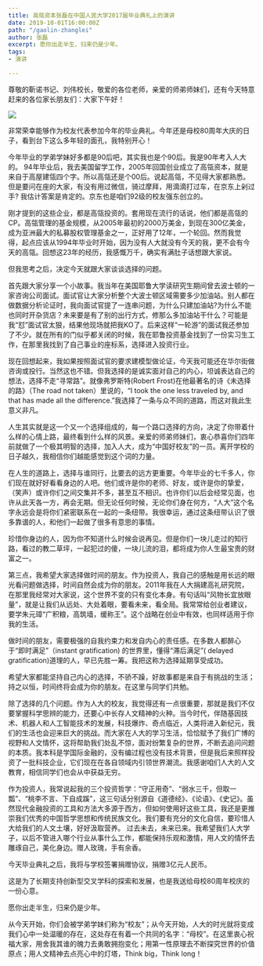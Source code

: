```yaml
---
title: 高瓴资本张磊在中国人民大学2017届毕业典礼上的演讲
date: 2019-10-01T16:00:00Z
path: "/gaolin-zhanglei"
author: 张磊
excerpt: 愿你出走半生，归来仍是少年。
tags:
- 演讲

---
```

尊敬的靳诺书记、刘伟校长，敬爱的各位老师，亲爱的师弟师妹们，还有今天特意赶来的各位家长朋友们：大家下午好！

![](https://res.cloudinary.com/diqqalzsx/image/upload/v1569988080/content/uploads/UvDC-hmrasqs6672457_co68ea.jpg)

非常荣幸能够作为校友代表参加今年的毕业典礼。今年还是母校80周年大庆的日子，看到台下这么多年轻的面孔，我特别开心！

今年毕业的学弟学妹好多都是90后吧，其实我也是个90后。我是90年考入人大的。 94年毕业后，我去美国留学工作，2005年回国创业成立了高瓴资本，就是来自于高屋建瓴四个字。所以高瓴还是个00后。说起高瓴，不见得大家都熟悉。但是要问在座的大家，有没有用过微信，骑过摩拜，用滴滴打过车，在京东上剁过手? 我估计答案是肯定的。京东也是咱们92级的校友强东创立的。

刚才提到的这些企业，都是高瓴投资的。套用现在流行的话说，他们都是高瓴的CP。高瓴管理的基金规模，从2005年最初的2000万美金，到现在300亿美金，成为亚洲最大的私募股权管理基金之一，正好用了12年，一个轮回。然而我觉得，起点应该从1994年毕业时开始，因为没有人大就没有今天的我，更不会有今天的高瓴。回想这23年的经历，我感慨万千，确实有满肚子话想跟大家说。

但我思考之后，决定今天就跟大家谈谈选择的问题。

首先跟大家分享一个小故事。我当年在美国耶鲁大学读研究生期间曾去波士顿的一家咨询公司面试。面试官让大家分析整个大波士顿区域需要多少加油站。别人都在做数据分析论证时，我向面试官提了一连串问题，为什么只建加油站?为什么不能也同时开杂货店？未来要是有了别的出行方式，修那么多加油站干什么？可能是我“怼”面试官太狠，结果他现场就把我KO了。后来这样“一轮游”的面试我还参加了不少。就在所有的门似乎都关闭的时候，我在耶鲁投资基金找到了一份实习生工作，在那里我找到了自己事业的座标系，选择进入投资行业。

现在回想起来，我如果按照面试官的要求建模型做论证，今天我可能还在华尔街做咨询或投行。当然这也不错。但我选择的是诚实面对自己的内心，坦诚表达自己的想法，选择不走“寻常路”。就像弗罗斯特(Robert Frost)在他最著名的诗《未选择的路》（The road not taken）里说的，“I took the one less traveled by, and that has made all the difference.”我选择了一条与众不同的道路，而这对我此生意义非凡。

人生其实就是这一个又一个选择组成的，每一个路口选择的方向，决定了你带着什么样的心情上路，最终看到什么样的风景。亲爱的师弟师妹们，衷心恭喜你们四年前就做了一个极其明智的选择，加入人大，成为“中国好校友”的一员。离开学校的日子越久，我相信你们越能感觉到这个词的力量。

在人生的道路上，选择与谁同行，比要去的远方更重要。今年毕业的七千多人，你们现在就好好看看身边的人吧。他们或许是你的老师、好友，或许是你的挚爱，（笑声）或许你们之间交集并不多，甚至互不相识。也许你们以后会经常见面，也许从此天各一方，再会无期。但无论任何时候，无论你们身在何方，“人大”这个名字永远会是将你们紧密联系在一起的一条纽带。我很幸运，通过这条纽带认识了很多靠谱的人，和他们一起做了很多有意思的事情。

珍惜你身边的人，因为你不知道什么时候会说再见。但是你们一块儿走过的知行路，看过的教二草坪，一起犯过的傻，一块儿流的泪，都将成为你人生最宝贵的财富之一。

第三点，我希望大家选择做时间的朋友。作为投资人，我自己的感触是用长远的眼光看问题做选择，时间自然会成为你的朋友。2011年我在人大捐建高礼研究院，在那里我经常对大家说，这个世界不变的只有变化本身。有句话叫“风物长宜放眼量”，就是让我们从远处、大处着眼，要看未来，看全局。我常常给创业者建议，要学朱元璋“广积粮，高筑墙，缓称王”。这个战略在创业中有效，也同样适用于你我的生活。

做时间的朋友，需要极强的自我约束力和发自内心的责任感。在多数人都醉心于“即时满足”（instant gratification) 的世界里，懂得“滞后满足”( delayed gratification)道理的人，早已先胜一筹。我把这称为选择延期享受成功。

希望大家都能坚持自己内心的选择，不骄不躁，好故事都是来自于有挑战的生活；持之以恒，时间终将会成为你的朋友。在这里与同学们共勉。

除了选择的几个问题。作为人大的校友，我觉得还有一点很重要，那就是我们不仅要掌握科学思辨的能力，还要心中长存人文精神的火种。当今时代，伴随基因技术、机器人和人工智能技术的发展，科技爆炸、奇点临近，人类将进入新纪元，我们的生活也会迎来巨大的挑战。而大家在人大的学习生活，恰恰赋予了我们广博的视野和人文情怀，这将帮助我们处乱不惊，面对纷繁复杂的世界，不断去追问问题的本质。我本科是学国际金融的，没有编过程也没有技术背景，但是我后来照样投资了一批科技企业，它们现在在各自领域内引领世界潮流。我感谢咱们人大的人文教育，相信同学们也会从中获益无穷。

作为投资人，我常说起我的三个投资哲学：“守正用奇”、“弱水三千，但取一瓢”、“桃李不言、下自成蹊”，这三句话分别源自《道德经》、《论语》、《史记》。虽然现代金融投资的工具和方法大多源于西方，但如何使用好这些工具，我还是更推崇我们优秀的中国哲学思想和传统民族文化。我们要有充分的文化自信，要珍惜人大给我们的人文土壤，好好汲取营养。 过去未去，未来已来。我希望我们人大学子，以后不管进入哪个行业从事什么工作，都能保持乐观和激情，用人文的情怀去雕琢自己，美化身边。赠人玫瑰，手有余香。

今天毕业典礼之后，我将与学校签署捐赠协议，捐赠3亿元人民币。

这是为了长期支持创新型交叉学科的探索和发展，也是我送给母校80周年校庆的一份心意。

愿你出走半生，归来仍是少年。

从今天开始，你们会被学弟学妹们称为“校友”；从今天开始，人大的时光就将变成我们心中一处温暖的存在，这处存在有着一个共同的名字：“母校”。在这里衷心祝福大家，用舍我其谁的魄力去勇敢拥抱变化；用第一性原理去不断探究世界的价值原点；用人文精神去点亮心中的灯塔，Think big，Think long！​​​